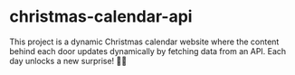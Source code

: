 # christmas-calendar-api
This project is a dynamic Christmas calendar website where the content behind each door updates dynamically by fetching data from an API. Each day unlocks a new surprise! 🎄🎁
